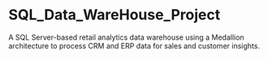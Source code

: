 # SQL_Data_WareHouse_Project
 A SQL Server-based retail analytics data warehouse using a Medallion architecture to process CRM and ERP data for sales and customer insights.
